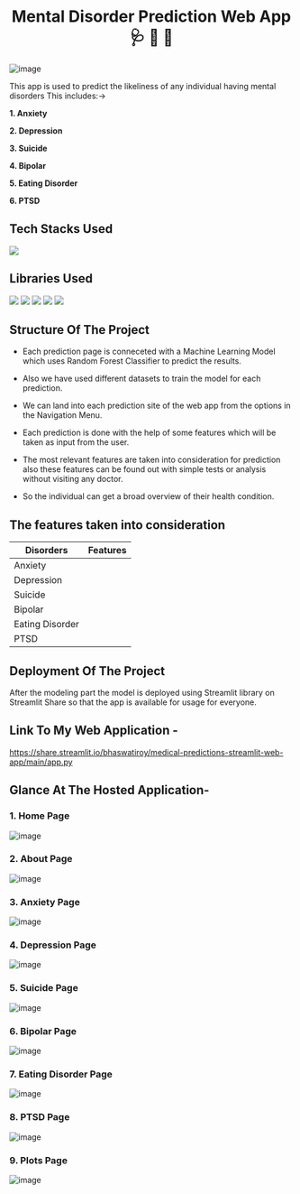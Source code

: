<h1 align="center">
             Mental Disorder Prediction Web App 🩺 💊 💉
</h1>
  
  ![image](https://user-images.githubusercontent.com/78029145/153434524-ca6c416b-3f8e-43ca-8174-6f68789209a5..png)


This app is used to predict the likeliness of any individual having mental disorders
This includes:->

**1. Anxiety**

**2. Depression**

**3. Suicide**

**4. Bipolar**

**5. Eating Disorder**

**6. PTSD**

## Tech Stacks Used

<img src="https://img.shields.io/badge/python%20-%2314354C.svg?&style=for-the-badge&logo=python&logoColor=white"/>

## Libraries Used

<img src="https://img.shields.io/badge/numpy%20-%2314354C.svg?&style=for-the-badge&logo=numpy&logoColor=white"/> <img src="https://img.shields.io/badge/pandas%20-%2314354C.svg?&style=for-the-badge&logo=pandas&logoColor=white"/> <img src="https://img.shields.io/badge/plotly%20-%2314354C.svg?&style=for-the-badge&logo=plotly&logoColor=white"/>
<img src="https://img.shields.io/badge/streamlit%20-%2314354C.svg?&style=for-the-badge&logo=streamlit&logoColor=white"/> <img src="https://img.shields.io/badge/scikitlearn%20-%2314354C.svg?&style=for-the-badge&logo=scikitlearn&logoColor=white"/>

## Structure Of The Project

- Each prediction page is conneceted with a Machine Learning Model which uses Random Forest Classifier to predict the results.
- Also we have used different datasets to train the model for each prediction.
- We can land into each prediction site of the web app from the options in the Navigation Menu.


- Each prediction is done with the help of some features which will be taken as input from the user.
- The most relevant features are taken into consideration for prediction also these features can be found out with simple tests or analysis without visiting any doctor.
- So the individual can get a broad overview of their health condition.

## The features taken into consideration

| Disorders | Features |
| - | - |
| Anxiety |  |
| Depression |  |
| Suicide | |
| Bipolar | |
| Eating Disorder | |
| PTSD | | 


## Deployment Of The Project

After the modeling part the model is deployed using Streamlit library on Streamlit Share so that the app is available for usage for everyone.

## Link To My Web Application -

https://share.streamlit.io/bhaswatiroy/medical-predictions-streamlit-web-app/main/app.py



## Glance At The Hosted Application-

### 1. Home Page
![image](https://user-images.githubusercontent.com/78029145/153414617-663dfe56-18eb-47f5-8de6-54aa5d0e0351.png)

### 2. About Page
![image](https://user-images.githubusercontent.com/78029145/153414774-e1c39199-db5e-4d40-9ed5-bd65edee1bf2.png)

### 3. Anxiety Page
![image](https://user-images.githubusercontent.com/78029145/153414946-8417cd23-6996-41c1-b989-8158cc980e43.png)

### 4. Depression Page
![image](https://user-images.githubusercontent.com/78029145/153415061-38a25278-c48b-49f2-a6b8-be66817ec8c4.png)

### 5. Suicide Page
![image](https://user-images.githubusercontent.com/78029145/153415061-38a25278-c48b-49f2-a6b8-be66817ec8c4.png)

### 6. Bipolar Page
![image](https://user-images.githubusercontent.com/78029145/153415061-38a25278-c48b-49f2-a6b8-be66817ec8c4.png)

### 7. Eating Disorder Page
![image](https://user-images.githubusercontent.com/78029145/153415061-38a25278-c48b-49f2-a6b8-be66817ec8c4.png)

### 8. PTSD Page
![image](https://user-images.githubusercontent.com/78029145/153415061-38a25278-c48b-49f2-a6b8-be66817ec8c4.png)

### 9. Plots Page
![image](https://user-images.githubusercontent.com/78029145/153417820-dbfe50f7-1ce3-43ce-ac7d-4285d4d6f303.png)
